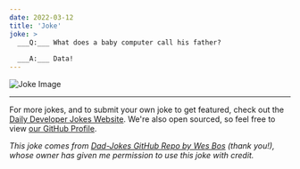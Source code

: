 ```yaml
---
date: 2022-03-12
title: 'Joke'
joke: >
  ___Q:___ What does a baby computer call his father?
  
  ___A:___ Data!
---
```



![Joke Image](https://private.xtrp.io/projects/DailyDeveloperJokes/public_image_server/images/5e1258c00f974.png)

---

For more jokes, and to submit your own joke to get featured, check out the [Daily Developer Jokes Website](https://dailydeveloperjokes.github.io/). We're also open sourced, so feel free to view [our GitHub Profile](https://github.com/dailydeveloperjokes).


_This joke comes from [Dad-Jokes GitHub Repo by Wes Bos](https://github.com/wesbos/dad-jokes) (thank you!), whose owner has given me permission to use this joke with credit._

<!--
Joke text:
**Q:** What does a baby computer call his father?

**A:** Data!
 -->


